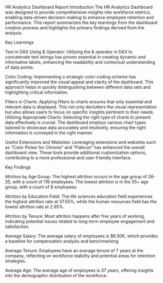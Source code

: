 HR Analytics Dashboard Report
Introduction
The HR Analytics Dashboard was designed to provide comprehensive insights into workforce metrics, enabling data-driven decision-making to enhance employee retention and performance. This report summarizes the key learnings from the dashboard creation process and highlights the primary findings derived from the analysis.

Key Learnings

Text in DAX Using & Operator:
Utilizing the & operator in DAX to concatenate text strings has proven essential in creating dynamic and informative labels, enhancing the readability and contextual understanding of data points.

Color Coding:
Implementing a strategic color-coding scheme has significantly improved the visual appeal and clarity of the dashboard. This approach helps in quickly distinguishing between different data sets and highlighting critical information.

Filters in Charts:
Applying filters to charts ensures that only essential and relevant data is displayed. This not only declutters the visual representation but also allows users to focus on specific insights pertinent to their needs.
Utilizing Appropriate Charts:
Selecting the right type of charts to present data effectively is crucial. The dashboard employs various chart types tailored to showcase data accurately and intuitively, ensuring the right information is conveyed in the right manner.

Useful Extensions and Websites:
Leveraging extensions and websites such as "Color Picker for Chrome" and "Flaticon" has enhanced the overall dashboard view. These tools provide additional customization options, contributing to a more professional and user-friendly interface.

Key Findings

Attrition by Age Group:
The highest attrition occurs in the age group of 26-35, with a count of 116 employees. The lowest attrition is in the 55+ age group, with a count of 8 employees.

Attrition by Education Field:
The life sciences education field experiences the highest attrition rate at 37.55%, while the human resources field has the lowest attrition rate at 2.95%.

Attrition by Tenure:
Most attrition happens after five years of working, indicating potential issues related to long-term employee engagement and satisfaction.

Average Salary:
The average salary of employees is $6.50K, which provides a baseline for compensation analysis and benchmarking.

Average Tenure:
Employees have an average tenure of 7 years at the company, reflecting on workforce stability and potential areas for retention strategies.

Average Age:
The average age of employees is 37 years, offering insights into the demographic distribution of the workforce.
